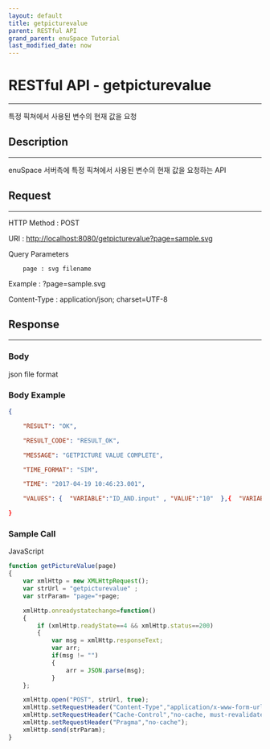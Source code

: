 ```yaml
---
layout: default
title: getpicturevalue
parent: RESTful API
grand_parent: enuSpace Tutorial
last_modified_date: now
---
```


# **RESTful API - getpicturevalue**

---

특정 픽쳐에서 사용된 변수의 현재 값을 요청

## **Description**

---

enuSpace 서버측에 특정 픽쳐에서 사용된 변수의 현재 값을 요청하는 API

## **Request**

---

HTTP Method : POST

URI : [http://localhost:8080/getpicturevalue?page=sample.svg](http://localhost:8080/getpicturevalue?page=sample.svg)

Query Parameters

```
    page : svg filename
```

Example : ?page=sample.svg

Content-Type : application/json; charset=UTF-8

## **Response**

---

### **Body**

json file format

### **Body Example**

```json
{

    "RESULT": "OK",

    "RESULT_CODE": "RESULT_OK",

    "MESSAGE": "GETPICTURE VALUE COMPLETE",

    "TIME_FORMAT": "SIM",

    "TIME": "2017-04-19 10:46:23.001",

    "VALUES": {  "VARIABLE":"ID_AND.input" , "VALUE":"10"  },{  "VARIABLE":"ID_AND.output" , "VALUE":"10" }

}
```

### **Sample Call**

JavaScript

```js
function getPictureValue(page)
{
    var xmlHttp = new XMLHttpRequest();
    var strUrl = "getpicturevalue" ;
    var strParam= "page="+page;

    xmlHttp.onreadystatechange=function()
    {
        if (xmlHttp.readyState==4 && xmlHttp.status==200)
        {
            var msg = xmlHttp.responseText;
            var arr;
            if(msg != "")
            {
                arr = JSON.parse(msg);
            }
    };

    xmlHttp.open("POST", strUrl, true);    
    xmlHttp.setRequestHeader("Content-Type","application/x-www-form-urlencoded;charset=UTF-8");
    xmlHttp.setRequestHeader("Cache-Control","no-cache, must-revalidate");
    xmlHttp.setRequestHeader("Pragma","no-cache");
    xmlHttp.send(strParam);
}
```



